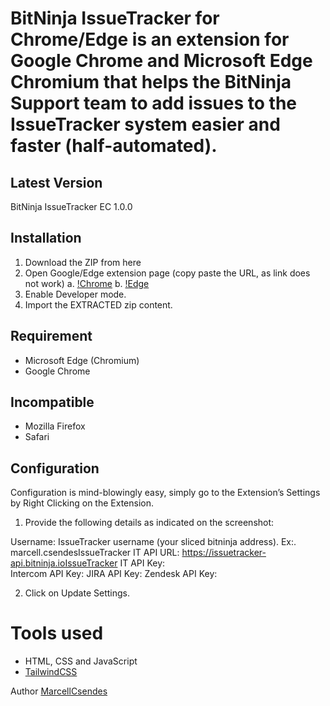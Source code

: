 BitNinja IssueTracker for Chrome/Edge is an extension for Google Chrome and Microsoft Edge Chromium that helps the BitNinja Support team to add issues to the IssueTracker system easier and faster (half-automated).
=======

## Latest Version

BitNinja IssueTracker EC 1.0.0

## Installation
1. Download the ZIP from here
2. Open Google/Edge extension page (copy paste the URL, as link does not work)
    a. [!Chrome](chrome://extensions/)
    b. [!Edge](ege://extensions/)
3. Enable Developer mode.
4. Import the EXTRACTED zip content.

## Requirement
- Microsoft Edge (Chromium)
- Google Chrome

## Incompatible

- Mozilla Firefox
- Safari

## Configuration

Configuration is mind-blowingly easy, simply go to the Extension’s Settings by Right Clicking on the Extension.

1. Provide the following details as indicated on the screenshot:

Username: IssueTracker username (your sliced bitninja address). Ex:. marcell.csendesIssueTracker 
IT API URL: https://issuetracker-api.bitninja.ioIssueTracker
IT API Key:   
Intercom API Key: 
JIRA API Key: 
Zendesk API Key:

2. Click on Update Settings.

# Tools used #
* HTML, CSS and JavaScript
* [TailwindCSS](https://tailwindcss.com)


Author [MarcellCsendes](https://twitter.com/csendesmarcell)
